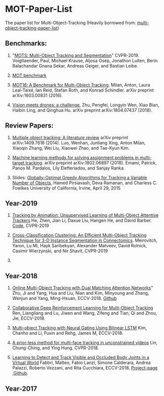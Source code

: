 # MOT-Paper-List
The paper list for Multi-Object-Tracking (Heavily borrowed from: [multi-object-tracking-paper-list](https://github.com/SpyderXu/multi-object-tracking-paper-list))


## Benchmarks: 
1. "[MOTS: Multi-Object Tracking and Segmentation](https://arxiv.org/pdf/1902.03604)" CVPR-2019. 
Voigtlaender, Paul, Michael Krause, Aljosa Osep, Jonathon Luiten, Berin Balachandar Gnana Sekar, Andreas Geiger, and Bastian Leibe. 

2. [MOT benchmark](https://motchallenge.net/) 

3. [MOT16: A Benchmark for Multi-Object Tracking](https://arxiv.org/pdf/1603.00831), Milan, Anton, Laura Leal-Taixé, Ian Reid, Stefan Roth, and Konrad Schindler. arXiv preprint arXiv:1603.00831 (2016).

4. [Vision meets drones: a challenge](https://arxiv.org/pdf/1804.07437), Zhu, Pengfei, Longyin Wen, Xiao Bian, Haibin Ling, and Qinghua Hu. arXiv preprint arXiv:1804.07437 (2018). 




## Review Papers: 
1. [Multiple object tracking: A literature review](https://arxiv.org/pdf/1409.7618.pdf) arXiv preprint arXiv:1409.7618 (2014).
Luo, Wenhan, Junliang Xing, Anton Milan, Xiaoqin Zhang, Wei Liu, Xiaowei Zhao, and Tae-Kyun Kim. 

2. [Machine learning methods for solving assignment problems in multi-target tracking](https://arxiv.org/pdf/1802.06897). arXiv preprint arXiv:1802.06897 (2018). 
Emami, Patrick, Panos M. Pardalos, Lily Elefteriadou, and Sanjay Ranka. 

3. Slides: [Globally-Optimal Greedy Algorithms for Tracking a Variable Number of Objects](http://vision.stanford.edu/teaching/cs231b_spring1415/slides/greedy_fahim_albert.pdf), Hamed Pirsiavash, Deva Ramanan, and Charless C. Fowlkes University of California, Irvine, April 29, 2015




## Year-2019 
1. [Tracking by Animation: Unsupervised Learning of Multi-Object Attentive Trackers](https://arxiv.org/pdf/1809.03137) 
He, Zhen, Jian Li, Daxue Liu, Hangen He, and David Barber. [Code](https://github.com/zhen-he/tracking-by-animation), CVPR-2019 

2. [Cross-Classification Clustering: An Efficient Multi-Object Tracking Technique for 3-D Instance Segmentation in Connectomics](http://openaccess.thecvf.com/content_CVPR_2019/papers/Meirovitch_Cross-Classification_Clustering_An_Efficient_Multi-Object_Tracking_Technique_for_3-D_Instance_CVPR_2019_paper.pdf). Meirovitch, Yaron, Lu Mi, Hayk Saribekyan, Alexander Matveev, David Rolnick, Casimir Wierzynski, and Nir Shavit, CVPR-2019 

3. 



## Year-2018 
1. [Online Multi-Object Tracking with Dual Matching Attention Networks](http://openaccess.thecvf.com/content_ECCV_2018/papers/Ji_Zhu_Online_Multi-Object_Tracking_ECCV_2018_paper.pdf)"
Zhu, Ji and Yang, Hua and Liu, Nian and Kim, Minyoung and Zhang, Wenjun and Yang, Ming-Hsuan, ECCV-2018. 
[Github](https://github.com/jizhu1023/DMAN_MOT)

2. [Collaborative Deep Reinforcement Learning for Multi-Object Tracking](http://openaccess.thecvf.com/content_ECCV_2018/papers/Liangliang_Ren_Collaborative_Deep_Reinforcement_ECCV_2018_paper.pdf)
Ren, Liangliang and Lu, Jiwen and Wang, Zifeng and Tian, Qi and Zhou, Jie, ECCV-2018. 

3. [Multi-object Tracking with Neural Gating Using Bilinear LSTM](http://openaccess.thecvf.com/content_ECCV_2018/papers/Chanho_Kim_Multi-object_Tracking_with_ECCV_2018_paper.pdf) 
Kim, Chanho and Li, Fuxin and Rehg, James M, ECCV-2018. 

4. [A prior-less method for multi-face tracking in unconstrained videos](http://openaccess.thecvf.com/content_cvpr_2018/papers/Lin_A_Prior-Less_Method_CVPR_2018_paper.pdf)
Lin, Chung-Ching, and Ying Hung. CVPR-2018. 

5. [Learning to Detect and Track Visible and Occluded Body Joints in a Virtual World](http://openaccess.thecvf.com/content_ECCV_2018/papers/Matteo_Fabbri_Learning_to_Detect_ECCV_2018_paper.pdf)
Fabbri, Matteo, Fabio Lanzi, Simone Calderara, Andrea Palazzi, Roberto Vezzani, and Rita Cucchiara, ECCV-2018, [Project-page](http://imagelab.ing.unimore.it/jta)
,[Github](https://github.com/fabbrimatteo/JTA-Dataset). 





## Year-2017 





































































